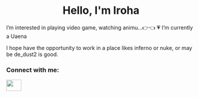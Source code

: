 <h1 align="center">Hello, I'm Iroha</h1>
 I’m interested in playing video game, watching animu...👉👈 
 💗 I’m currently a Uaena
<p> I hope have the opportunity to work in a place likes inferno or nuke, or may be de_dust2 is good.</p>

<h3 align="left">Connect with me:</h3>
<p align="left">
<a href="https://www.facebook.com/iHana.Iroha/" target="blank"><img align="center" src="https://raw.githubusercontent.com/rahuldkjain/github-profile-readme-generator/master/src/images/icons/Social/facebook.svg" alt="" height="30" width="40" /></a>
</p>
